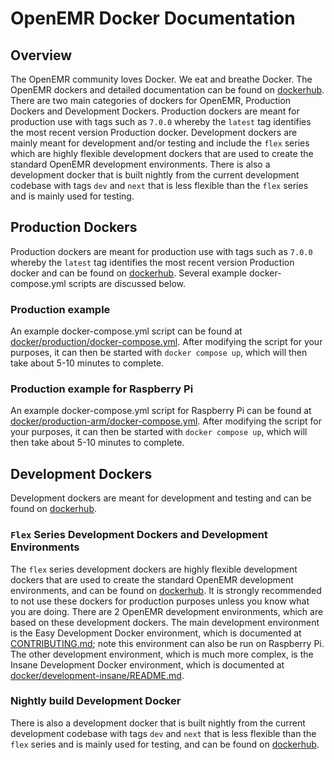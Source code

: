 # OpenEMR Docker Documentation

## Overview
The OpenEMR community loves Docker. We eat and breathe Docker. The OpenEMR dockers and detailed documentation
can be found on [dockerhub](https://hub.docker.com/r/openemr/openemr/). There are two main categories of
dockers for OpenEMR, Production Dockers and Development Dockers. Production dockers are meant for production
use with tags such as `7.0.0` whereby the `latest` tag identifies the most recent version Production
docker. Development dockers are mainly meant for development and/or testing and include the `flex`
series which are highly flexible development dockers that are used to create the standard OpenEMR development
environments. There is also a development docker that is built nightly from the current development codebase
with tags `dev` and `next` that is less flexible than the `flex` series and is mainly used for testing.

## Production Dockers
Production dockers are meant for production use with tags such as `7.0.0` whereby the `latest` tag identifies
the most recent version Production docker and can be found on [dockerhub](https://hub.docker.com/r/openemr/openemr/).
Several example docker-compose.yml scripts are discussed below.

### Production example
An example docker-compose.yml script can be found at
[docker/production/docker-compose.yml](docker/production/docker-compose.yml). After modifying the
script for your purposes, it can then be started with `docker compose up`, which will then take about 5-10
minutes to complete.

### Production example for Raspberry Pi
An example docker-compose.yml script for Raspberry Pi can be found at
[docker/production-arm/docker-compose.yml](docker/production-arm/docker-compose.yml). After modifying the
script for your purposes, it can then be started with `docker compose up`, which will then take about 5-10
minutes to complete.

## Development Dockers
Development dockers are meant for development and testing and can be found on
[dockerhub](https://hub.docker.com/r/openemr/openemr/).

### `Flex` Series Development Dockers and Development Environments
The `flex` series development dockers are highly flexible development dockers that are used to create the
standard OpenEMR development environments, and can be found on
[dockerhub](https://hub.docker.com/r/openemr/openemr/). It is strongly recommended to not use these dockers
for production purposes unless you know what you are doing. There are 2 OpenEMR development environments,
which are based on these development dockers. The main development environment is the Easy Development Docker
environment, which is documented at [CONTRIBUTING.md](CONTRIBUTING.md#code-contributions-local-development);
note this environment can also be run on Raspberry Pi. The other development environment, which is much more
complex, is the Insane Development Docker environment, which is documented at
[docker/development-insane/README.md](docker/development-insane/README.md#insane-development-docker-environment).

### Nightly build Development Docker
There is also a development docker that is built nightly from the current development codebase with tags `dev`
and `next` that is less flexible than the `flex` series and is mainly used for testing, and can be found on
[dockerhub](https://hub.docker.com/r/openemr/openemr/).
